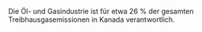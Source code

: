 Die Öl- und Gasindustrie ist für etwa 26 % der gesamten Treibhausgasemissionen in Kanada verantwortlich.
